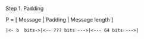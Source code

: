 
Step 1. Padding


P = [  Message   |     Padding     |  Message length ]


    |<- b  bits->|<-- ??? bits --->|<--- 64 bits --->|
